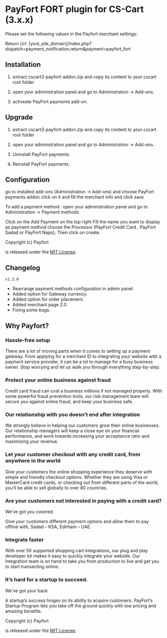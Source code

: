 # PayFort FORT plugin for CS-Cart (3.x.x)

Please set the following values in the Payfort merchant settings:

Return Url: [yout_site_domain]/index.php?dispatch=payment_notification.return&payment=payfort_fort

## Installation
1) extract cscart3-payfort-addon.zip and copy its content to your cscart root folder

2) open your administration panel and go to Administration → Add-ons.

3) activeate PayFort payments add-on.

## Upgrade

1) extract cscart3-payfort-addon.zip and copy its content to your cscart root folder

2) open your administration panel and go to Administration → Add-ons.

3) Uninstall PayFort payments.

4) Reinstall PayFort payments.

## Configuration

go to installed add-ons (Administration → Add-ons) and choose PayFort payments addon click on it and fill the merchant info and click save

To add a payment method : 
open your administration panel and go to Administration → Payment methods 

Click on the Add Payment on the top right
Fill the name you want to display as payment method
choose the Processor (PayFort Credit Card , PayFort Sadad or PayFort Naps);
Then click on create.

Copyright (c) Payfort

is released under the [MIT License](LICENSE).


## Changelog

`v1.2.0`
- Rearrange payment methods configuration in admin panel.
- Added option for Gateway currency.
- Added option for order placement.
- Added merchant page 2.0
- Fixing some bugs.



## Why Payfort?


### Hassle-free setup


There are a lot of moving parts when it comes to setting up a payment gateway. From applying for a merchant ID to integrating your website with a payment service provider, it can be a lot to manage for a busy business owner. Stop worrying and let us walk you through everything step-by-step.


### Protect your online business against fraud

Credit card fraud can cost a business millions if not managed properly. With some powerful fraud prevention tools, our risk management team will secure you against online fraud, and keep your business safe.



### Our relationship with you doesn’t end after integration

We strongly believe in helping our customers grow their online businesses. Our relationship managers will keep a close eye on your financial performance, and work towards increasing your acceptance ratio and maximizing your revenue.


### Let your customer checkout with any credit card, from anywhere in the world

Give your customers the online shopping experience they deserve with simple and friendly checkout options. Whether they are using Visa or MasterCard credit cards, or checking out from different parts of the world, you’ll be able to sell globally to over 80 countries.


### Are your customers not interested in paying with a credit card?
We’ve got you covered.

Give your customers different payment options and allow them to pay offline with, Sadad – KSA, Edirham – UAE.

### Integrate faster

With over 50 supported shopping cart integrations, our plug and play developer kit makes it easy to quickly integrate your website. Our Integration team is on hand to take you from production to live and get you to start transacting online.

### It’s hard for a startup to succeed.
We’ve got your back

A startup’s success hinges on its ability to acquire customers. PayFort’s Startup Program lets you take off the ground quickly with low pricing and amazing benefits.

Copyright (c) Payfort

is released under the [MIT License](LICENSE).